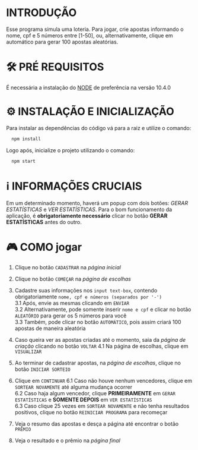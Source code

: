 # INTRODUÇÃO

Esse programa simula uma loteria. Para jogar, crie apostas informando o nome, cpf e 5 números entre [1-50], ou, alternativamente, clique em automático para gerar 100 apostas aleatórias.

# 🛠 PRÉ REQUISITOS

É necessária a instalação do [NODE](https://nodejs.org/en/download/) de preferência na versão 10.4.0

# ⚙ INSTALAÇÃO E INICIALIZAÇÃO

Para instalar as dependências do código vá para a raiz e utilize o comando:
```bash
  npm install
```
Logo após, inicialize o projeto utilizando o comando:
```bash
  npm start
```

# ℹ️ INFORMAÇÕES CRUCIAIS

Em um determinado momento, haverá um popup com dois botões: *GERAR ESTATÍSTICAS* e *VER ESTATÍSTICAS*. Para o bom funcionamento da aplicação, é **obrigatoriamente necessário** clicar no botão **GERAR ESTATÍSTICAS** antes do outro.

# 🎮 COMO jogar

1. Clique no botão `CADASTRAR` na *página inicial*  

2. Clique no botão `COMEÇAR` na *página de escolhas*

3. Cadastre suas informações nos `input text-box`, contendo obrigatoriamente `nome, cpf e números (separados por '-')`    
  3.1 Após, envie as mesmas clicando em `ENVIAR`    
  3.2 Alternativamente, pode somente inserir `nome e cpf` e clicar no botão `ALEATÓRIO` para gerar os 5 números para você   
  3.3 Também, pode clicar no botão `AUTOMÁTICO`, pois assim criará 100 apostas de maneira aleatória

4. Caso queira ver as apostas criadas até o momento, saia da *página de criação* clicando no botão `VOLTAR`
  4.1 Na página de escolhas, clique em `VISUALIZAR`

5. Ao terminar de cadastrar apostas, na *página de escolhas*, clique no botão `INICIAR SORTEIO`

6. Clique em `CONTINUAR`
  6.1 Caso não houve nenhum vencedores, clique em `SORTEAR NOVAMENTE` até alguma mudança ocorrer  
  6.2 Caso haja algum vencedor, clique **PRIMEIRAMENTE** em `GERAR ESTATÍSTICAS` e **SOMENTE DEPOIS** em `VER ESTATÍSTICAS`  
  6.3 Caso clique 25 vezes em `SORTEAR NOVAMENTE` e não tenha resultados positivos, clique no botão `REINICIAR PROGRAMA` para recomeçar

7. Veja o resumo das apostas e desça a página até encontrar o botão `PRÊMIO`

8. Veja o resultado e o prêmio na *página final*